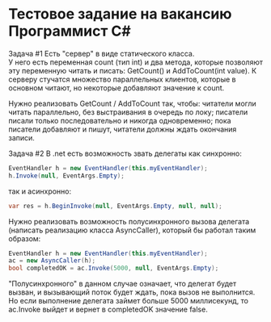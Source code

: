 # Тестовое задание на вакансию Программист C#
Задача #1
Есть "сервер" в виде статического класса.  
У него есть переменная count (тип int) и два метода, которые позволяют эту переменную читать и писать: GetCount() и AddToCount(int value). 
К серверу стучатся множество параллельных клиентов, которые в основном читают, но некоторые добавляют значение к count. 

Нужно реализовать GetCount / AddToCount так, чтобы: 
читатели могли читать параллельно, без выстраивания в очередь по локу; 
писатели писали только последовательно и никогда одновременно; 
пока писатели добавляют и пишут, читатели должны ждать окончания записи. 

Задача #2
В .net есть возможность звать делегаты как синхронно:
``` C#
EventHandler h = new EventHandler(this.myEventHandler); 
h.Invoke(null, EventArgs.Empty);
```
так и асинхронно:
``` C#
var res = h.BeginInvoke(null, EventArgs.Empty, null, null);
```
Нужно реализовать возможность полусинхронного вызова делегата (написать реализацию класса AsyncCaller), который бы работал таким образом: 
``` C#
EventHandler h = new EventHandler(this.myEventHandler); 
ac = new AsyncCaller(h); 
bool completedOK = ac.Invoke(5000, null, EventArgs.Empty);
```
"Полусинхронного" в данном случае означает, что делегат будет вызван, и вызывающий поток будет ждать, пока вызов не выполнится.  Но если выполнение делегата займет больше 5000 миллисекунд, то ac.Invoke выйдет и вернет в completedOK значение false.

